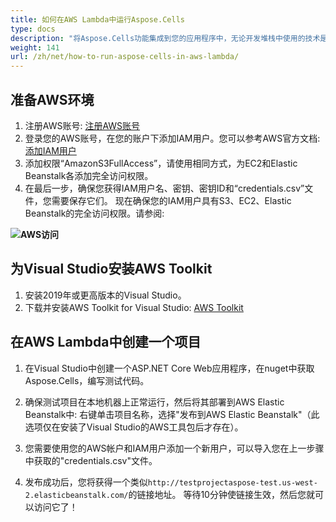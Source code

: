 ```yaml
---
title: 如何在AWS Lambda中运行Aspose.Cells
type: docs
description: "将Aspose.Cells功能集成到您的应用程序中，无论开发堆栈中使用的技术是什么，都可以使用Docker。了解如何在Docker容器中使用Aspose .Cells。"
weight: 141
url: /zh/net/how-to-run-aspose-cells-in-aws-lambda/
---
```


## 准备AWS环境

1. 注册AWS账号: 
[注册AWS账号](https://aws.amazon.com/)
1. 登录您的AWS账号，在您的账户下添加IAM用户。您可以参考AWS官方文档:
[添加IAM用户](https://docs.aws.amazon.com/IAM/latest/UserGuide/getting-started_create-admin-group.html)
1. 添加权限“AmazonS3FullAccess”，请使用相同方式，为EC2和Elastic Beanstalk各添加完全访问权限。
1. 在最后一步，确保您获得IAM用户名、密钥、密钥ID和“credentials.csv”文件，您需要保存它们。
   现在确保您的IAM用户具有S3、EC2、Elastic Beanstalk的完全访问权限。请参阅:

**![AWS访问](AwsAccess.png)**

## 为Visual Studio安装AWS Toolkit

1. 安装2019年或更高版本的Visual Studio。
1. 下载并安装AWS Toolkit for Visual Studio: 
[AWS Toolkit](https://aws.amazon.com/visualstudio/)

## 在AWS Lambda中创建一个项目

1. 在Visual Studio中创建一个ASP.NET Core Web应用程序，在nuget中获取Aspose.Cells，编写测试代码。

1. 确保测试项目在本地机器上正常运行，然后将其部署到AWS Elastic Beanstalk中:
   右键单击项目名称，选择"发布到AWS Elastic Beanstalk"（此选项仅在安装了Visual Studio的AWS工具包后才存在）。 
1. 您需要使用您的AWS帐户和IAM用户添加一个新用户，可以导入您在上一步骤中获取的"credentials.csv"文件。 
1. 发布成功后，您将获得一个类似`http://testprojectaspose-test.us-west-2.elasticbeanstalk.com/`的链接地址。
   等待10分钟使链接生效，然后您就可以访问它了！
